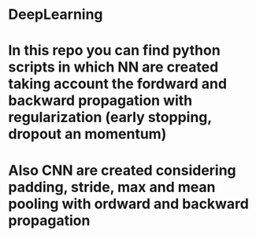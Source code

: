 # DeepLearning

# In this repo you can find python scripts in which NN are created taking account the fordward and backward propagation with regularization (early stopping, dropout an momentum)

#  Also CNN are created considering padding, stride, max and mean pooling with ordward and backward propagation
